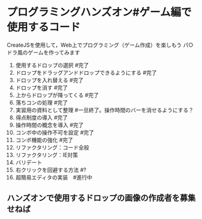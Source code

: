# プログラミングハンズオン#ゲーム編で使用するコード
CreateJSを使用して，Web上でプログラミング（ゲーム作成）を楽しもう
パ○ドラ風のゲームを作ってみます

1. 使用するドロップの選択 #完了
2. ドロップをドラッグアンドドロップできるようにする #完了
3. ドロップを入れ替える #完了
4. ドロップを消す #完了
5. 上からドロップが降ってくる #完了
6. 落ちコンの処理 #完了
7. 実習用の資料として整理 #一旦終了。操作時間のバーを消せるようにする？
8. 得点制度の導入 #完了
9. 操作時間の概念を導入 #完了
10. コンボ中の操作不可を設定 #完了
11. コンボ機能の強化 #完了
12. リファクタリング：コード全般
13. リファクタリング：IE対策
14. バリデート
15. 右クリックを回避する方法 #?
16. 超簡易エディタの実装　#進行中


## ハンズオンで使用するドロップの画像の作成者を募集せねば
